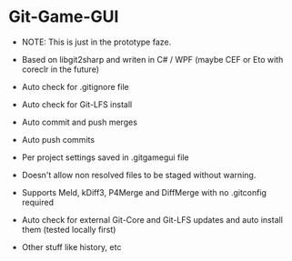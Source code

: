 # Git-Game-GUI



- NOTE: This is just in the prototype faze.

- Based on libgit2sharp and writen in C# / WPF (maybe CEF or Eto with coreclr in the future)

- Auto check for .gitignore file

- Auto check for Git-LFS install

- Auto commit and push merges

- Auto push commits

- Per project settings saved in .gitgamegui file

- Doesn't allow non resolved files to be staged without warning.

- Supports Meld, kDiff3, P4Merge and DiffMerge with no .gitconfig required

- Auto check for external Git-Core and Git-LFS updates and auto install them (tested locally first)

- Other stuff like history, etc